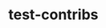 test-contribs
=============

<script src="https://api-notebook.anypoint.mulesoft.com/scripts/embed.js" data-id="bc1cf75a0284268407e4"></script>
